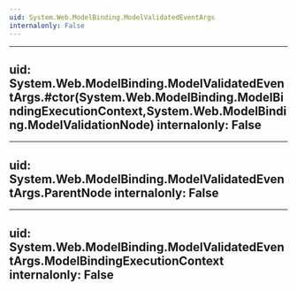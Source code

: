 ```yaml
---
uid: System.Web.ModelBinding.ModelValidatedEventArgs
internalonly: False
---
```


---
uid: System.Web.ModelBinding.ModelValidatedEventArgs.#ctor(System.Web.ModelBinding.ModelBindingExecutionContext,System.Web.ModelBinding.ModelValidationNode)
internalonly: False
---

---
uid: System.Web.ModelBinding.ModelValidatedEventArgs.ParentNode
internalonly: False
---

---
uid: System.Web.ModelBinding.ModelValidatedEventArgs.ModelBindingExecutionContext
internalonly: False
---
